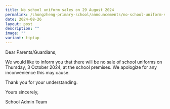 ```yaml
---
title: No school uniform sales on 29 August 2024
permalink: /chongzheng-primary-school/announcements/no-school-uniform-sales-on-29-august-2024/
date: 2024-08-26
layout: post
description: ""
image: ""
variant: tiptap
---
```

<p>Dear Parents/Guardians,</p>
<p>We would like to inform you that there will be no sale of school uniforms
on Thursday, 3 October 2024, at the school premises. We apologize for any
inconvenience this may cause.</p>
<p>Thank you for your understanding.</p>
<p>Yours sincerely,</p>
<p>School Admin Team</p>
<p></p>
<p></p>